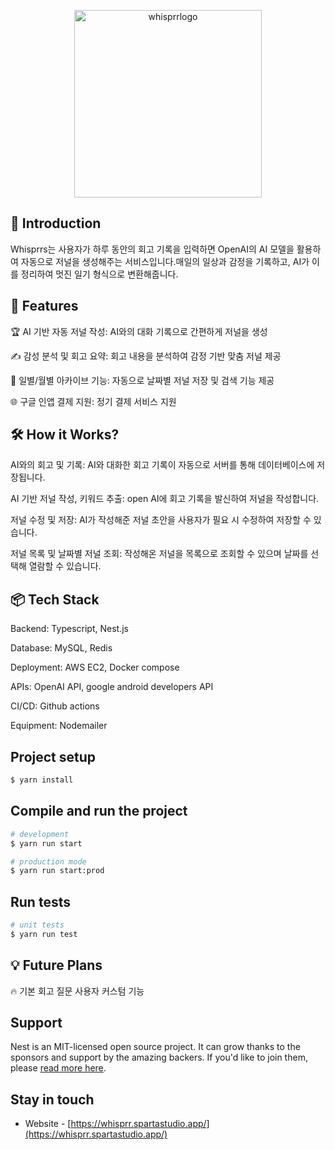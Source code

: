 <p align="center">
  <a href="https://whisprr.spartastudio.app/" target="blank"><img src="https://whisprr.s3.ap-northeast-2.amazonaws.com/images/logo_lg.png" width="300" alt="whisprrlogo" /></a>
</p>

[circleci-image]: https://img.shields.io/circleci/build/github/nestjs/nest/master?token=abc123def456
[circleci-url]: https://circleci.com/gh/nestjs/nest

## 📝 Introduction

Whisprrs는 사용자가 하루 동안의 회고 기록을 입력하면 OpenAI의 AI 모델을 활용하여 자동으로 저널을 생성해주는 서비스입니다.매일의 일상과 감정을 기록하고, AI가 이를 정리하여 멋진 일기 형식으로 변환해줍니다.

## 🚀 Features

🏆 AI 기반 자동 저널 작성: AI와의 대화 기록으로 간편하게 저널을 생성

✍️ 감성 분석 및 회고 요약: 회고 내용을 분석하여 감정 기반 맞춤 저널 제공

📅 일별/월별 아카이브 기능: 자동으로 날짜별 저널 저장 및 검색 기능 제공

🌐 구글 인앱 결제 지원: 정기 결제 서비스 지원

## 🛠️ How it Works?

AI와의 회고 및 기록: AI와 대화한 회고 기록이 자동으로 서버를 통해 데이터베이스에 저장됩니다.

AI 기반 저널 작성, 키워드 추출: open AI에 회고 기록을 발신하여 저널을 작성합니다.

저널 수정 및 저장: AI가 작성해준 저널 초안을 사용자가 필요 시 수정하여 저장할 수 있습니다.

저널 목록 및 날짜별 저널 조회: 작성해온 저널을 목록으로 조회할 수 있으며 날짜를 선택해 열람할 수 있습니다.

## 📦 Tech Stack

Backend: Typescript, Nest.js

Database: MySQL, Redis

Deployment: AWS EC2, Docker compose

APIs: OpenAI API, google android developers API

CI/CD: Github actions

Equipment: Nodemailer

## Project setup

```bash
$ yarn install
```

## Compile and run the project

```bash
# development
$ yarn run start

# production mode
$ yarn run start:prod
```

## Run tests

```bash
# unit tests
$ yarn run test

```

## 💡 Future Plans

🔥 기본 회고 질문 사용자 커스텀 기능

## Support

Nest is an MIT-licensed open source project. It can grow thanks to the sponsors and support by the amazing backers. If you'd like to join them, please [read more here](https://docs.nestjs.com/support).

## Stay in touch

- Website - [https://whisprr.spartastudio.app/](https://whisprr.spartastudio.app/)
